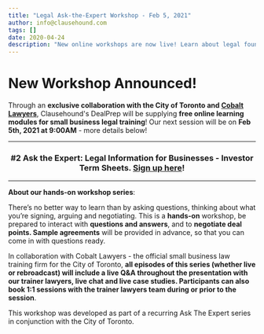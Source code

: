 ```yaml
---
title: "Legal Ask-the-Expert Workshop - Feb 5, 2021"
author: info@clausehound.com
tags: []
date: 2020-04-24
description: "New online workshops are now live! Learn about legal foundation topics online, for free."
---
```


# New Workshop Announced!

Through an **exclusive collaboration with the City of Toronto and [Cobalt Lawyers](//cobaltcounsel.com)**, Clausehound's DealPrep will be supplying **free online learning modules for small business legal training**! Our next session will be on **Feb 5th, 2021 at 9:00AM** - more details below!

---

### <div align="center"> **#2** Ask the Expert: **Legal Information for Businesses - Investor Term Sheets**. **[Sign up here](https://www.eventbrite.ca/e/ask-the-expert-legal-information-for-businesses-investor-term-sheets-tickets-108894500382?aff=)**! </div>

---

**About our hands-on workshop series**:
 
There’s no better way to learn than by asking questions, thinking about what you’re signing, arguing and negotiating. This is a **hands-on** workshop, be prepared to interact with **questions and answers**, and to **negotiate deal points. Sample agreements** will be provided in advance, so that you can come in with questions ready.
 
In collaboration with Cobalt Lawyers - the official small business law training firm for the City of Toronto, **all episodes of this series (whether live or rebroadcast) will include a live Q&A throughout the presentation with our trainer lawyers, live chat and live case studies. Participants can also book 1:1 sessions with the trainer lawyers team during or prior to the session**.
 
This workshop was developed as part of a recurring Ask The Expert series in conjunction with the City of Toronto.

